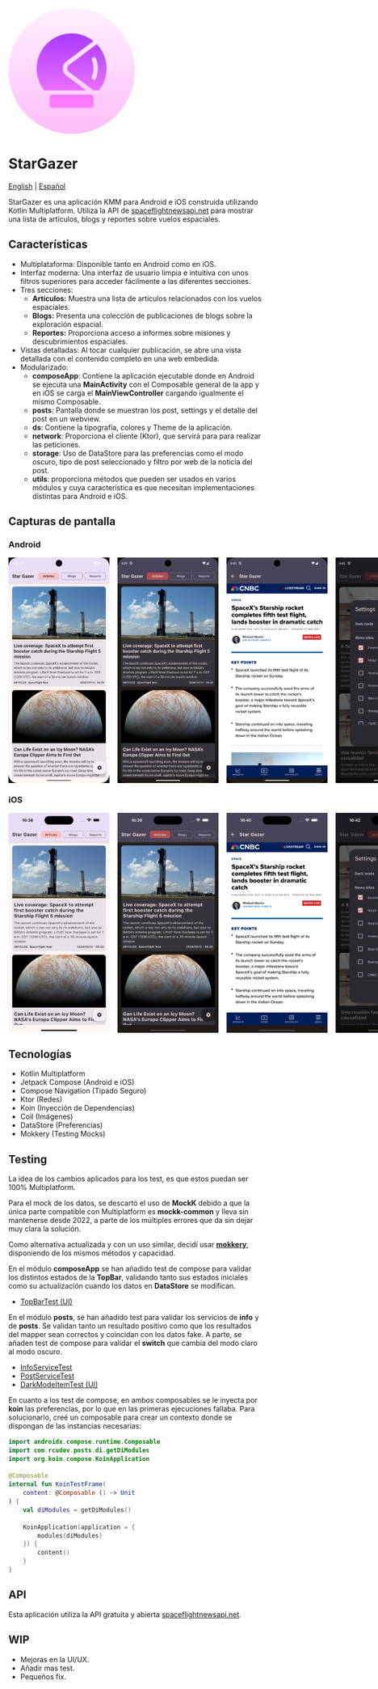 
<img src="../screenshots/star_gazer_icon.png" alt="StarGazer icon" width="250"/>

# StarGazer

[English](../README.md) | [Español](README.es.md)

StarGazer es una aplicación KMM para Android e iOS construida utilizando Kotlin Multiplatform. Utiliza la API de [spaceflightnewsapi.net](https://www.spaceflightnewsapi.net/) para mostrar una lista de artículos, blogs y reportes sobre vuelos espaciales.

## Características

*   Multiplataforma: Disponible tanto en Android como en iOS.
*   Interfaz moderna: Una interfaz de usuario limpia e intuitiva con unos filtros superiores para acceder fácilmente a las diferentes secciones.
*   Tres secciones:
    *   **Artículos:** Muestra una lista de artículos relacionados con los vuelos espaciales.
    *   **Blogs:** Presenta una colección de publicaciones de blogs sobre la exploración espacial.
    *   **Reportes:** Proporciona acceso a informes sobre misiones y descubrimientos espaciales.
*   Vistas detalladas: Al tocar cualquier publicación, se abre una vista detallada con el contenido completo en una web embedida.
*   Modularizado:
    *   **composeApp**: Contiene la aplicación ejecutable donde en Android se ejecuta una **MainActivity** con el Composable general de la app y en iOS se carga el **MainViewController** cargando igualmente el mismo Composable.
    *   **posts**: Pantalla donde se muestran los post, settings y el detalle del post en un webview.
    *   **ds**: Contiene la tipografía, colores y Theme de la aplicación.
    *   **network**: Proporciona el cliente (Ktor), que servirá para para realizar las peticiones.
    *   **storage**: Uso de DataStore para las preferencias como el modo oscuro, tipo de post seleccionado y filtro por web de la noticia del post.
    *   **utils**: proporciona métodos que pueden ser usados en varios módulos y cuya característica es que necesitan implementaciones distintas para Android e iOS.

## Capturas de pantalla

### Android

<div style="display: flex; justify-content: space-between;">
    <img src="../screenshots/Post_Android_Light.png" alt="Android Light" width="200" style="margin-right: 16px;"/>
<img src="../screenshots/Post_Android_Dark.png" alt="Android Dark" width="200" style="margin-right: 16px;">
<img src="../screenshots/Detail_Android.png" alt="Android Detail" width="200" style="margin-right: 16px;">
<img src="../screenshots/Settings_Android.png" alt="Android Settings" width="200">
</div>

### iOS

<div style="display: flex; justify-content: space-between;">
    <img src="../screenshots/Post_iOS_Light.png" alt="iOS Light" width="200" style="margin-right: 16px;"/>
<img src="../screenshots/Post_iOS_Dark.png" alt="iOS Dark" width="200" style="margin-right: 16px;">
<img src="../screenshots/Detail_iOS.png" alt="iOS Detail" width="200" style="margin-right: 16px;">
<img src="../screenshots/Settings_iOS.png" alt="iOS Settings" width="200">
</div>

## Tecnologías

*   Kotlin Multiplatform
*   Jetpack Compose (Android e iOS)
*   Compose Navigation (Tipado Seguro)
*   Ktor (Redes)
*   Koin (Inyección de Dependencias)
*   Coil (Imágenes)
*   DataStore (Preferencias)
*   Mokkery (Testing Mocks)

## Testing

La idea de los cambios aplicados para los test, es que estos puedan ser 100% Multiplatform.

Para el mock de los datos, se descartó el uso de **MockK** debido a que la única parte compatible con Multiplatform es **mockk-common** y lleva sin mantenerse desde 2022, a parte de los múltiples errores que da sin dejar muy clara la solución.

Como alternativa actualizada y con un uso similar, decidí usar **[mokkery](https://mokkery.dev/)**, disponiendo de los mismos métodos y capacidad.

En el módulo **composeApp** se han añadido test de compose para validar los distintos estados de la **TopBar**, validando tanto sus estados iniciales como su actualización cuando los datos en **DataStore** se modifican.

*   [TopBarTest (UI)](composeApp/src/commonTest/kotlin/com/rcudev/stargazer/ui/components/TopBarTest.kt)

En el módulo **posts**, se han añadido test para validar los servicios de **info** y de **posts**. Se validan tanto un resultado positivo como que los resultados del mapper sean correctos y coincidan con los datos fake. A parte, se añaden test de compose para validar el **switch** que cambia del modo claro al modo oscuro.

*   [InfoServiceTest](posts/src/commonTest/kotlin/com/rcudev/posts/data/remote/InfoServiceTest.kt)
*   [PostServiceTest](posts/src/commonTest/kotlin/com/rcudev/posts/data/remote/PostServiceTest.kt)
*   [DarkModeItemTest (UI)](posts/src/commonTest/kotlin/com/rcudev/posts/ui/DarkModeItemTest.kt)

En cuanto a los test de compose, en ambos composables se le inyecta por **koin** las preferencias, por lo que en las primeras ejecuciones fallaba. Para solucionarlo, creé un composable para crear un contexto donde se dispongan de las instancias necesarias:

```kotlin
import androidx.compose.runtime.Composable
import com.rcudev.posts.di.getDiModules
import org.koin.compose.KoinApplication

@Composable
internal fun KoinTestFrame(
    content: @Composable () -> Unit
) {
    val diModules = getDiModules()

    KoinApplication(application = {
        modules(diModules)
    }) {
        content()
    }
}
```

## API

Esta aplicación utiliza la API gratuita y abierta [spaceflightnewsapi.net](https://www.spaceflightnewsapi.net/).

## WIP

*   Mejoras en la UI/UX.
*   Añadir mas test.
*   Pequeños fix.
